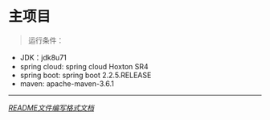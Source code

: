 # 主项目
> 运行条件：
- JDK：jdk8u71 
- spring cloud: spring cloud Hoxton SR4
- spring boot: spring boot 2.2.5.RELEASE
- maven: apache-maven-3.6.1

---

*[README文件编写格式文档](https://www.jianshu.com/p/191d1e21f7ed)*

